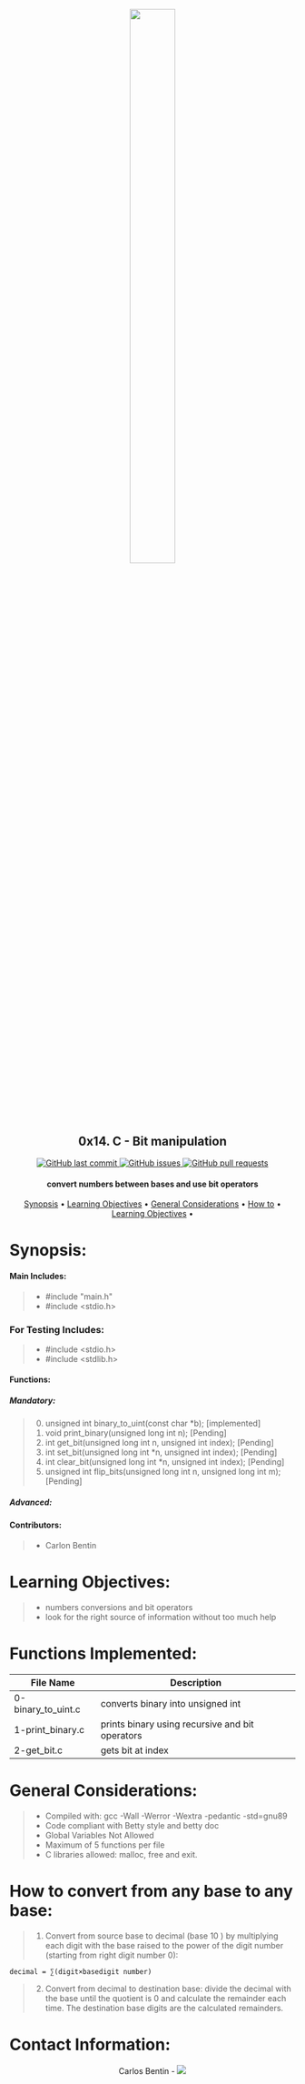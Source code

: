 <h1 align="center" >
<br>
    <img src="https://assets.website-files.com/6105315644a26f77912a1ada/610540e8b4cd6969794fe673_Holberton_School_logo-04-04.svg" height="50%" width="40%">
</h1>

<h2 align="center">
    0x14. C - Bit manipulation
</h2>

<p align="center">
    <a href="https://github.com/Benkdel/holbertonschool-low_level_programming/commits/main">
        <img src="https://img.shields.io/github/last-commit/Benkdel/holbertonschool-low_level_programming.svg?style=flat-square&logo=github&logoColor=white" alt="GitHub last commit">
    </a>
    <a href="https://github.com/Benkdel/holbertonschool-low_level_programming/issues">
    <img src="https://img.shields.io/github/issues-raw/Benkdel/holbertonschool-low_level_programming.svg?style=flat-square&logo=github&logoColor=white"
         alt="GitHub issues">
    </a>
    <a href="https://github.com/Benkdel/holbertonschool-low_level_programming/pulls">
    <img src="https://img.shields.io/github/issues-pr-raw/Benkdel/holbertonschool-low_level_programming.svg?style=flat-square&logo=github&logoColor=white"
         alt="GitHub pull requests">
    </a>
</p>

<h4 align="center"> convert numbers between bases and use bit operators </h4>

<p align="center">
    <a href="#Synopsis">Synopsis</a> •
    <a href="#Learning Objectives:">Learning Objectives</a> •
    <a href="#General Considerations:">General Considerations</a> •
    <a href="#How to convert from any base to any base:">How to</a> •
    <a href="#Contact Information:">Learning Objectives</a> •
</p>


# 

# Synopsis:
#### Main Includes:
> * #include "main.h"
> * #include <stdio.h>


### For Testing Includes:
> * #include <stdio.h>
> * #include <stdlib.h>

#### Functions:
##### Mandatory:
> 0. unsigned int binary_to_uint(const char *b); [implemented]
> 1. void print_binary(unsigned long int n); [Pending]
> 2. int get_bit(unsigned long int n, unsigned int index); [Pending]
> 3. int set_bit(unsigned long int *n, unsigned int index); [Pending]
> 4. int clear_bit(unsigned long int *n, unsigned int index); [Pending]
> 5. unsigned int flip_bits(unsigned long int n, unsigned long int m); [Pending]

##### Advanced:

#### Contributors:
> * Carlon Bentin

# Learning Objectives:

> * numbers conversions and bit operators
> * look for the right source of information without too much help

# Functions Implemented:

|             File Name                  |   Description    				   	| 
|----------------------------------------|------------------------------------------------------|
| 0-binary_to_uint.c			 | converts binary into unsigned int			|
| 1-print_binary.c			 | prints binary using recursive and bit operators	|
| 2-get_bit.c				 | gets bit at index   					|


# General Considerations:
> * Compiled with: gcc -Wall -Werror -Wextra -pedantic -std=gnu89
> * Code compliant with Betty style and betty doc
> * Global Variables Not Allowed
> * Maximum of 5 functions per file
> * C libraries allowed: malloc, free and exit.

# How to convert from any base to any base:

> 1. Convert from source base to decimal (base 10 ) by multiplying each digit with the base raised to the power of the digit number (starting from right digit number 0):

```
decimal = ∑(digit×basedigit number)
```

> 2. Convert from decimal to destination base: divide the decimal with the base until the quotient is 0 and calculate the remainder each time. The destination base digits are the calculated remainders.


# Contact Information:

<p align="center">
Carlos Bentin -
<a href="https://github.com/Benkdel">
        <img src="https://img.shields.io/badge/Carlos-mainPage-blue">
</a>
</p>
